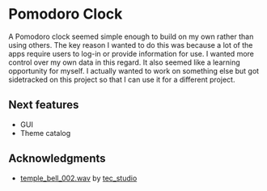 # Pomodoro Clock

A Pomodoro clock seemed simple enough to build on my own rather than using others. The key reason I wanted to do this was because a lot of the apps require users to log-in or provide information for use. I wanted more control over my own data in this regard. It also seemed like a learning opportunity for myself. I actually wanted to work on something else but got sidetracked on this project so that I can use it for a different project. 

## Next features
- GUI
- Theme catalog

## Acknowledgments 
- [temple_bell_002.wav](https://freesound.org/people/tec_studio/sounds/668647/) by [tec_studio](https://freesound.org/people/tec_studio/)